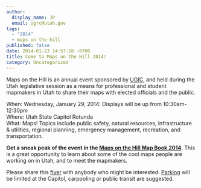 ```yaml
---
author:
  display_name: JP
  email: ugrc@utah.gov
tags:
  - "2014"
  - maps on the hill
published: false
date: 2014-01-23 14:57:28 -0700
title: Come to Maps on the Hill 2014!
category: Uncategorized
---
```


<p>Maps on the Hill is an annual event sponsored by <a href="https://ugic.org/">UGIC</a>, and held during the Utah legislative session as a means for professional and student mapmakers in Utah to share their maps with elected officials and the public. </p>
<p>When: Wednesday, January 29, 2014: Displays will be up from 10:30am-12:30pm<br />
Where: Utah State Capitol Rotunda<br />
What: Maps! Topics include public safety, natural resources, infrastructure & utilities, regional planning, emergency management, recreation, and transportation.</p>
<p><strong>Get a sneak peak of the event in the <a href="{% link downloads/Maps-on-the-Hill-Map-Book-2014-web.pdf %}" target="_blank" rel="noopener">Maps on the Hill Map Book 2014</a></strong>. This is a great opportunity to learn about some of the cool maps people are working on in Utah, and to meet the mapmakers.</p>
<p>Please share this <a href="{% link downloads/2014MOTHFlyer.pdf %}">flyer</a> with anybody who might be interested. <a href="{% link about/visiting-agrc/ %}">Parking</a> will be limited at the Capitol, carpooling or public transit are suggested. </p>
